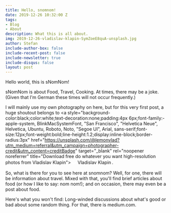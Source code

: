 ```yaml
---
title: Hello, snomnom!
date: 2019-12-26 10:32:00 Z
tags:
- Blog
- About
description: What this is all about.
img: 2019-12-26-vladislav-klapin-SymZoeE8quA-unsplash.jpg
author: Stefan
include-author-box: false
include-recent-post: false
include-newsletter: true
include-disqus: false
layout: post
---
```


Hello world, this is sNomNom!

sNomNom is about Food, Travel, Cooking. At times, there may be a joke. (Given that I'm German these times will not occur frequently.)

I will mainly use my own photography on here, but for this very first post, a huge shoutout belongs to <a style="background-color:black;color:white;text-decoration:none;padding:4px 6px;font-family:-apple-system, BlinkMacSystemFont, "San Francisco", "Helvetica Neue", Helvetica, Ubuntu, Roboto, Noto, "Segoe UI", Arial, sans-serif;font-size:12px;font-weight:bold;line-height:1.2;display:inline-block;border-radius:3px" href="https://unsplash.com/@lemonvlad?utm_medium=referral&utm_campaign=photographer-credit&utm_content=creditBadge" target="_blank" rel="noopener noreferrer" title="Download free do whatever you want high-resolution photos from Vladislav Klapin"><span style="display:inline-block;padding:2px 3px"><svg xmlns="http://www.w3.org/2000/svg" style="height:12px;width:auto;position:relative;vertical-align:middle;top:-2px;fill:white" viewBox="0 0 32 32"><title>unsplash-logo</title><path d="M10 9V0h12v9H10zm12 5h10v18H0V14h10v9h12v-9z"></path></svg></span><span style="display:inline-block;padding:2px 3px">Vladislav Klapin</span></a>.

So, what is there for you to see here at snomnom? Well, for one, there will be information about travel. Mixed with that, you'll find brief articles about food (or how I like to say: nom nom!); and on occasion, there may even be a post about food.

Here's what you won't find: Long-winded discussions about what's good or bad about some random thing. For that, there is medium.com.